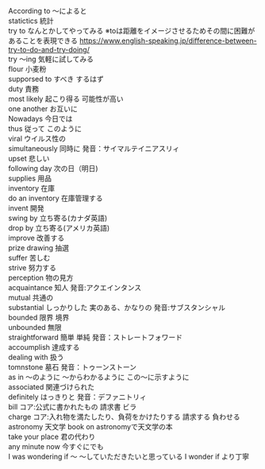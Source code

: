 According to 〜によると <br/>
statictics 統計 <br/>
try to なんとかしてやってみる ※toは距離をイメージさせるためその間に困難があることを表現できる https://www.english-speaking.jp/difference-between-try-to-do-and-try-doing/ <br/>
try 〜ing 気軽に試してみる <br/>
flour 小麦粉 <br/>
supporsed to すべき するはず <br/>
duty 責務 <br/>
most likely 起こり得る 可能性が高い <br/>
one another お互いに <br/>
Nowadays 今日では <br/>
thus 従って このように <br/>
viral ウイルス性の <br/>
simultaneously 同時に 発音：サイマルテイニアスリィ <br/>
upset 悲しい <br/>
following day 次の日（明日) <br/>
supplies 用品 <br/>
inventory 在庫 <br/>
do an inventory 在庫管理する <br/>
invent 開発 <br/>
swing by 立ち寄る(カナダ英語) <br/>
drop by 立ち寄る(アメリカ英語) <br/>
improve 改善する <br/>
prize drawing 抽選 <br/>
suffer 苦しむ <br/>
strive 努力する <br/>
perception 物の見方 <br/>
acquaintance 知人 発音:アクエインタンス <br/>
mutual 共通の <br/>
substantial しっかりした 実のある、かなりの 発音:サブスタンシャル <br/>
bounded 限界 境界 <br/>
unbounded 無限 <br/>
straightforward 簡単 単純 発音：ストレートフォワード <br/>
accoumplish 達成する <br/>
dealing with 扱う <br/>
tomnstone 墓石 発音：トゥーンストーン <br/>
as in 〜のように 〜からわかるように この〜に示すように <br/>
associated 関連づけられた <br/>
definitely はっきりと 発音：デファニトリィ <br/>
bill コア:公式に書かれたもの 請求書 ビラ <br/>
charge コア:入れ物を満たしたり、負荷をかけたりする 請求する 負わせる <br/>
astronomy 天文学 book on astronomyで天文学の本 <br/>
take your place 君の代わり <br/>
any minute now 今すぐにでも <br/>
I was wondering if 〜 〜していただきたいと思っている I wonder if より丁寧 <br/>
